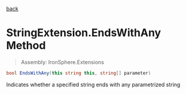 ﻿

[back](/IronSphere.Extensions/types/StringExtension)

# StringExtension.EndsWithAny Method

> Assembly: IronSphere.Extensions

```csharp
bool EndsWithAny(this string this, string[] parameter)
```

Indicates whether a specified string ends with any parametrized string

 